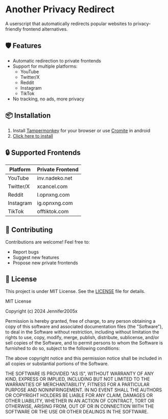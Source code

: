 # Another Privacy Redirect

A userscript that automatically redirects popular websites to privacy-friendly frontend alternatives.

## 🛡️ Features

- Automatic redirection to private frontends
- Support for multiple platforms:
  - YouTube
  - Twitter/X
  - Reddit
  - Instagram
  - TikTok
- No tracking, no ads, more privacy

## 📦 Installation

1. Install [Tampermonkey](https://www.tampermonkey.net/) for your browser or use [Cromite](https://github.com/uazo/cromite) in android
2. [Click here to install](../../raw/main/another-privacy-redirect.js)
   
## 🔒 Supported Frontends

| Platform   | Private Frontend |
|------------|-----------------|
| YouTube    | inv.nadeko.net  |
| Twitter/X  | xcancel.com     |
| Reddit     | l.opnxng.com    |
| Instagram  | ig.opnxng.com   |
| TikTok     | offtiktok.com   |

## 🤝 Contributing

Contributions are welcome! Feel free to:
- Report bugs
- Suggest new features
- Propose new private frontends

## 📜 License

This project is under MIT License. See the [LICENSE](LICENSE) file for details.

MIT License

Copyright (c) 2024 Jennifer2005x

Permission is hereby granted, free of charge, to any person obtaining a copy
of this software and associated documentation files (the "Software"), to deal
in the Software without restriction, including without limitation the rights
to use, copy, modify, merge, publish, distribute, sublicense, and/or sell
copies of the Software, and to permit persons to whom the Software is
furnished to do so, subject to the following conditions:

The above copyright notice and this permission notice shall be included in all
copies or substantial portions of the Software.

THE SOFTWARE IS PROVIDED "AS IS", WITHOUT WARRANTY OF ANY KIND, EXPRESS OR
IMPLIED, INCLUDING BUT NOT LIMITED TO THE WARRANTIES OF MERCHANTABILITY,
FITNESS FOR A PARTICULAR PURPOSE AND NONINFRINGEMENT. IN NO EVENT SHALL THE
AUTHORS OR COPYRIGHT HOLDERS BE LIABLE FOR ANY CLAIM, DAMAGES OR OTHER
LIABILITY, WHETHER IN AN ACTION OF CONTRACT, TORT OR OTHERWISE, ARISING FROM,
OUT OF OR IN CONNECTION WITH THE SOFTWARE OR THE USE OR OTHER DEALINGS IN THE
SOFTWARE.
